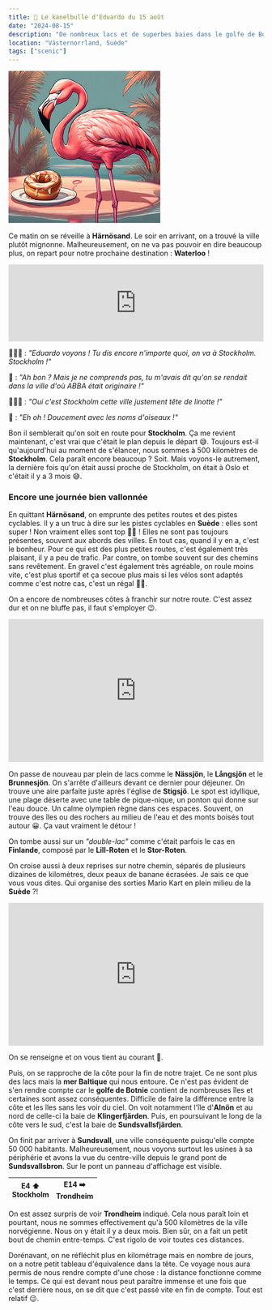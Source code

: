 ```yaml
---
title: 🥮 Le kanelbulle d'Eduardo du 15 août
date: "2024-08-15"
description: "De nombreux lacs et de superbes baies dans le golfe de Botnie !"
location: "Västernorrland, Suède"
tags: ["scenic"]
---
```


![Kanelbullar d'Eduardo](../kanelbullar_eduardo.png)

Ce matin on se réveille à **Härnösand**. Le soir en arrivant, on a trouvé la ville plutôt mignonne. Malheureusement, on ne va pas pouvoir en dire beaucoup plus, on repart pour notre prochaine destination : **Waterloo** !

<div style="left: 0; width: 100%; height: 152px; position: relative;"><iframe src="https://open.spotify.com/embed/track/3Dy4REq8O09IlgiwuHQ3sk?utm_source=oembed" style="top: 0; left: 0; width: 100%; height: 100%; position: absolute; border: 0;" allowfullscreen allow="clipboard-write; encrypted-media; fullscreen; picture-in-picture;"></iframe></div>

🤷🏼‍♀️ : *"Eduardo voyons ! Tu dis encore n'importe quoi, on va à Stockholm. Stockholm !"*

🦩 : *"Ah bon ? Mais je ne comprends pas, tu m'avais dit qu'on se rendait dans la ville d'où ABBA était originaire !"*

🤦🏼‍♀️ : *"Oui c'est Stockholm cette ville justement tête de linotte !"*

🦩 : *"Eh oh ! Doucement avec les noms d'oiseaux !"* 

Bon il semblerait qu'on soit en route pour **Stockholm**. Ça me revient maintenant, c'est vrai que c'était le plan depuis le départ 😅. Toujours est-il qu'aujourd'hui au moment de s'élancer, nous sommes à 500 kilomètres de **Stockholm**. Cela paraît encore beaucoup ? Soit. Mais voyons-le autrement, la dernière fois qu'on était aussi proche de Stockholm, on était à Oslo et c'était il y a 3 mois 😅.

### Encore une journée bien vallonnée 

En quittant **Härnösand**, on emprunte des petites routes et des pistes cyclables. Il y a un truc à dire sur les pistes cyclables en **Suède** : elles sont super ! Non vraiment elles sont top 👌🏼 ! Elles ne sont pas toujours présentes, souvent aux abords des villes. En tout cas, quand il y en a, c'est le bonheur. Pour ce qui est des plus petites routes, c'est également très plaisant, il y a peu de trafic. Par contre, on tombe souvent sur des chemins sans revêtement. En gravel c'est également très agréable, on roule moins vite, c'est plus sportif et ça secoue plus mais si les vélos sont adaptés comme c'est notre cas, c'est un régal 👍🏼.

On a encore de nombreuses côtes à franchir sur notre route. C'est assez dur et on ne bluffe pas, il faut s'employer 😉.

<div style="width: 100%; height: 0; position: relative; padding-bottom: 56%;"><iframe src="https://giphy.com/embed/5IqvYofyUnAGYUvkME" style="top: 0; left: 0; width: 100%; height: 100%; position: absolute; border: 0;" allowfullscreen scrolling="no" allow="encrypted-media;" class="giphy-embed"></iframe></div>

On passe de nouveau par plein de lacs comme le **Nässjön**, le **Långsjön** et le **Brunnesjön**. On s'arrête d'ailleurs devant ce dernier pour déjeuner. On trouve une aire parfaite juste après l'église de **Stigsjö**. Le spot est idyllique, une plage déserte avec une table de pique-nique, un ponton qui donne sur l'eau douce. Un calme olympien règne dans ces espaces. Souvent, on trouve des îles ou des rochers au milieu de l'eau et des monts boisés tout autour 😀. Ça vaut vraiment le détour !

On tombe aussi sur un *"double-lac"* comme c'était parfois le cas en **Finlande**, composé par le
**Lill-Roten** et le **Stor-Roten**. 

On croise aussi à deux reprises sur notre chemin, séparés de plusieurs dizaines de kilomètres, deux peaux de banane écrasées. Je sais ce que vous vous dites. Qui organise des sorties Mario Kart en plein milieu de la **Suède** ?!

<div style="width: 100%; height: 0; position: relative; padding-bottom: 56%;"><iframe src="https://giphy.com/embed/HYT1M1YCPI9KE" style="top: 0; left: 0; width: 100%; height: 100%; position: absolute; border: 0;" allowfullscreen scrolling="no" allow="encrypted-media;" class="giphy-embed"></iframe></div>

On se renseigne et on vous tient au courant 🧐.

Puis, on se rapproche de la côte pour la fin de notre trajet. Ce ne sont plus des lacs mais la **mer Baltique** qui nous entoure. Ce n'est pas évident de s'en rendre compte car le **golfe de Botnie** contient de nombreuses îles et certaines sont assez conséquentes. Difficile de faire la différence entre la côte et les îles sans les voir du ciel. On voit notamment l'île d'**Alnön** et au nord de celle-ci la baie de **Klingerfjärden**. Puis, en poursuivant le long de la côte vers le sud, c'est la baie de  **Sundsvallsfjärden**.

On finit par arriver à **Sundsvall**, une ville conséquente puisqu'elle compte 50 000 habitants. Malheureusement, nous voyons surtout les usines à sa périphérie et avons la vue du centre-ville depuis le grand pont de **Sundsvallsbron**. Sur le pont un panneau d'affichage est visible.

| E4 ⬆️<br>Stockholm | E14 ➡️<br>Trondheim |
|:----:|:---:|

On est assez surpris de voir **Trondheim** indiqué. Cela nous paraît loin et pourtant, nous ne sommes effectivement qu'à 500 kilomètres de la ville norvégienne. Nous on y était il y a deux mois. Bien sûr, on a fait un petit bout de chemin entre-temps. C'est rigolo de voir toutes ces distances.

Dorénavant, on ne réfléchit plus en kilométrage mais en nombre de jours, on a notre petit tableau d'équivalence dans la tête. Ce voyage nous aura permis de nous rendre compte d'une chose : la distance fonctionne comme le temps. Ce qui est devant nous peut paraître immense et une fois que c'est derrière nous, on se dit que c'est passé vite en fin de compte. Tout est relatif 😉.  
